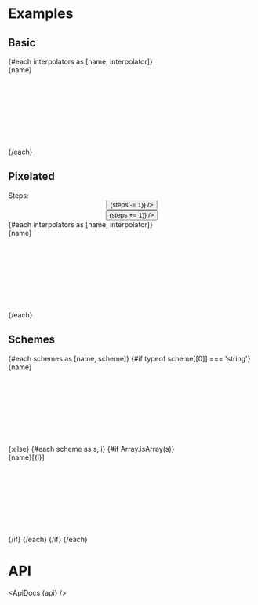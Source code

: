 <script lang="ts">
	import { ApiDocs } from 'svelte-ux';

	import { interpolateRgb, interpolateLab, interpolateHclLong } from 'd3-interpolate';
	import * as d3chromatic from 'd3-scale-chromatic';
	import { scaleQuantize } from 'd3-scale';
	import { range } from 'd3-array';

	import { Button, TextField } from 'svelte-ux';
	import { mdiMinus, mdiPlus } from '@mdi/js';

	import api from '$lib/components/ColorRamp.svelte?raw&sveld';

	import Chart, { Svg } from '$lib/components/Chart.svelte';
	import ColorRamp from '$lib/components/ColorRamp.svelte';

	import Preview from '$lib/docs/Preview.svelte';

	let width = '100%';
	let height = 20;
	let steps = 5;

	const interpolators = Object.entries(d3chromatic)
		.filter(([key, value]) => key.startsWith('interpolate'));
	interpolators.push([`interpolateRgb('red', 'blue')`, interpolateRgb('red', 'blue')])
	interpolators.push([`interpolateLab('red', 'blue')`, interpolateLab('red', 'blue')])
	interpolators.push([`interpolateHclLong('red', 'blue')`, interpolateHclLong('red', 'blue')])
	

	const schemes = Object.entries(d3chromatic)
		.filter(([key, value]) => key.startsWith('scheme'));
</script>

# Examples

## Basic

<Preview>
	<div class="grid gap-4">
		{#each interpolators as [name, interpolator]}
			<div>
				<div class="text-sm">{name}</div>
				<svg {width} {height}>
					<ColorRamp {interpolator} {width} {height} />
				</svg>
			</div>
		{/each}
	</div>
</Preview>

## Pixelated

<div class="inline-flex gap-3 items-center mb-1 ml-4">
	<span class="text-sm text-black/50">Steps:</span>
	<TextField type="integer" bind:value={steps} align="center" class="w-24">
		<div slot="prepend" class="flex">
			<Button icon={mdiMinus} on:click={() => (steps -= 1)} />
		</div>
		<div slot="append" class="flex">
			<Button icon={mdiPlus} on:click={() => (steps += 1)} />
		</div>
	</TextField>
</div>

<Preview>
	<div class="grid gap-4">
		{#each interpolators as [name, interpolator]}
			<div>
				<div class="text-sm">{name}</div>
				<svg {width} {height}>
					<ColorRamp {interpolator} {width} {height} {steps} style="image-rendering: pixelated" />
				</svg>
			</div>
		{/each}
	</div>
</Preview>

## Schemes

<Preview>
	<div class="grid gap-4">
		{#each schemes as [name, scheme]}
			{#if typeof scheme[[0]] === 'string'}
				<div>
					<div class="text-sm">{name}</div>
					<svg {width} {height}>
						<ColorRamp interpolator={scaleQuantize([0,1], scheme)} {width} {height} style="image-rendering: pixelated" />
					</svg>
				</div>
			{:else}
				{#each scheme as s, i}
					{#if Array.isArray(s)}
						<div>
							<div class="text-sm">{name}[{i}]</div>
							<svg {width} {height}>
								<ColorRamp interpolator={scaleQuantize([0,1], s)} {width} {height} style="image-rendering: pixelated" />
							</svg>
						</div>
					{/if}
				{/each}
			{/if}
		{/each}
	</div>
</Preview>

# API

<ApiDocs {api} />
